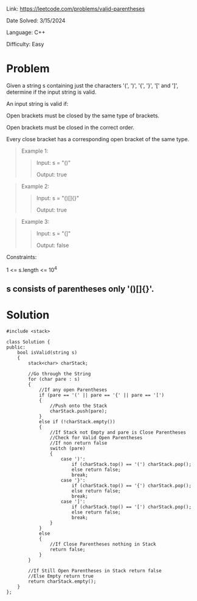 Link: https://leetcode.com/problems/valid-parentheses

Date Solved: 3/15/2024

Language: C++

Difficulty: Easy

# Problem

Given a string s containing just the characters '(', ')', '{', '}', '[' and ']', determine if the input string is valid.

An input string is valid if:

Open brackets must be closed by the same type of brackets.

Open brackets must be closed in the correct order.

Every close bracket has a corresponding open bracket of the same type.
 
>Example 1:
>
>>Input: s = "()"
>>
>>Output: true

>Example 2:
>
>>Input: s = "()[]{}"
>>
>>Output: true

>Example 3:
>
>>Input: s = "(]"
>>
>>Output: false
 
Constraints:

1 <= s.length <= 10<sup>4</sup>

s consists of parentheses only '()[]{}'.
---

# Solution

```
#include <stack>

class Solution {
public:
    bool isValid(string s) 
    {
        stack<char> charStack;

        //Go through the String
        for (char pare : s)
        {
            //If any open Parentheses
            if (pare == '(' || pare == '{' || pare == '[')
            {
                //Push onto the Stack
                charStack.push(pare);
            }
            else if (!charStack.empty())
            {
                //If Stack not Empty and pare is Close Parentheses
                //Check for Valid Open Parentheses
                //If non return false
                switch (pare)
                {
                    case ')':
                        if (charStack.top() == '(') charStack.pop();
                        else return false;
                        break;
                    case '}':
                        if (charStack.top() == '{') charStack.pop();
                        else return false;
                        break;
                    case ']':
                        if (charStack.top() == '[') charStack.pop();
                        else return false;
                        break;
                }
            }
            else
            {
                //If Close Parentheses nothing in Stack
                return false;
            }
        }

        //If Still Open Parentheses in Stack return false
        //Else Empty return true
        return charStack.empty();
    }
};
```

